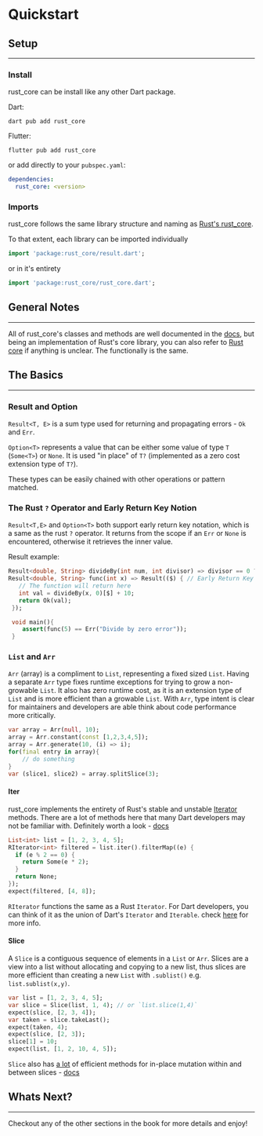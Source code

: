 # Quickstart

## Setup
***
### Install

rust_core can be install like any other Dart package.

Dart:
```shell
dart pub add rust_core
```
Flutter:
```shell
flutter pub add rust_core
```

or add directly to your `pubspec.yaml`:
```yaml
dependencies:
  rust_core: <version>
```

### Imports

rust_core follows the same library structure and naming as [Rust's rust_core](https://doc.rust-lang.org/core/).

To that extent, each library can be imported individually
```dart
import 'package:rust_core/result.dart';
```
or in it's entirety
```dart
import 'package:rust_core/rust_core.dart';
```
## General Notes
***
All of rust_core's classes and methods are well documented in the [docs](https://pub.dev/documentation/rust_core/latest/), but
being an implementation of Rust's core library, you can also refer to [Rust core](https://doc.rust-lang.org/beta/core/index.html) if anything is unclear.
The functionally is the same.

## The Basics
***
### Result and Option

`Result<T, E>` is a sum type used for returning and propagating errors - `Ok` and `Err`.

`Option<T>` represents a value that can be either some value of type `T` (`Some<T>`) or `None`. 
It is used "in place" of `T?` (implemented as a zero cost extension type of `T?`).

These types can be easily chained with other operations or pattern matched.

### The Rust `?` Operator and Early Return Key Notion

`Result<T,E>` and `Option<T>` both support early return key notation, which is a same as the rust `?` operator. 
It returns from the scope if an `Err` or `None` is encountered, otherwise it retrieves the inner value.

Result example:
```dart
Result<double, String> divideBy(int num, int divisor) => divisor == 0 ? Err("Divide by zero error") : Ok(num / divisor); 
Result<double, String> func(int x) => Result(($) { // Early Return Key
   // The function will return here
   int val = divideBy(x, 0)[$] + 10;
   return Ok(val);
 });

 void main(){
    assert(func(5) == Err("Divide by zero error"));
 }
```

### `List` and `Arr`

`Arr` (array) is a compliment to `List`, representing a fixed sized `List`. Having a separate `Arr` type fixes runtime exceptions for trying to grow
a non-growable `List`. It also has zero runtime cost, as it is an extension type of `List` and is more efficient than a growable `List`. With `Arr`, type intent is clear for maintainers and developers are able think about code performance more critically.

```dart
var array = Arr(null, 10);
array = Arr.constant(const [1,2,3,4,5]);
array = Arr.generate(10, (i) => i);
for(final entry in array){
    // do something
}
var (slice1, slice2) = array.splitSlice(3);
```

#### Iter
rust_core implements the entirety of Rust's stable and unstable [Iterator](https://doc.rust-lang.org/beta/core/iter/trait.Iterator.html) methods.
There are a lot of methods here that many Dart developers may not be familiar with. Definitely worth a look - [docs](https://pub.dev/documentation/rust_core/latest/iter/iter-library.html)

```dart
List<int> list = [1, 2, 3, 4, 5];
RIterator<int> filtered = list.iter().filterMap((e) {
  if (e % 2 == 0) {
    return Some(e * 2);
  }
  return None;
});
expect(filtered, [4, 8]);
```

`RIterator` functions the same as a Rust `Iterator`. For Dart developers, you can think of it as the union of Dart's `Iterator` and `Iterable`. 
check [here](../libs/iter/iter.md) for more info.

#### Slice

A `Slice` is a contiguous sequence of elements in a `List` or `Arr`. Slices are a view into a list without allocating and copying to a new list,
thus slices are more efficient than creating a new `List` with `.sublist()` e.g. `list.sublist(x,y)`.
```dart
var list = [1, 2, 3, 4, 5];
var slice = Slice(list, 1, 4); // or `list.slice(1,4)`
expect(slice, [2, 3, 4]);
var taken = slice.takeLast();
expect(taken, 4);
expect(slice, [2, 3]);
slice[1] = 10;
expect(list, [1, 2, 10, 4, 5]);
```
`Slice` also has <u>a lot</u> of efficient methods for in-place mutation within and between slices - [docs](https://pub.dev/documentation/rust_core/latest/slice/slice-library.html)

## Whats Next?
***
Checkout any of the other sections in the book for more details and enjoy!
